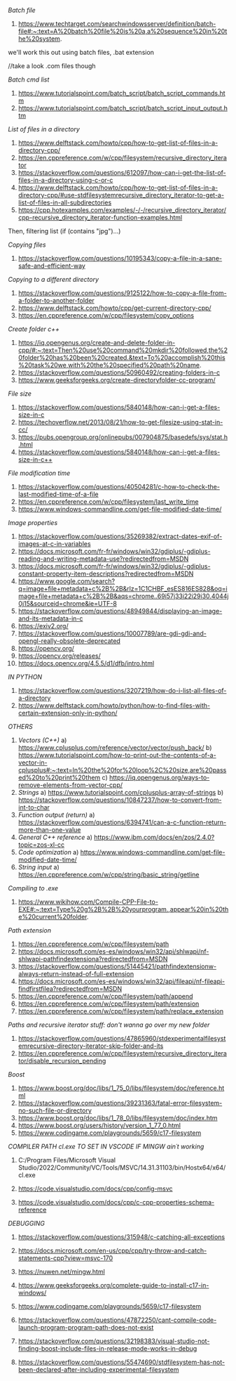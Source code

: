 *Batch file*
1. https://www.techtarget.com/searchwindowsserver/definition/batch-file#:~:text=A%20batch%20file%20is%20a,a%20sequence%20in%20the%20system.

we'll work this out using batch files, .bat extension

//take a look .com files though

*Batch cmd list*
  1. https://www.tutorialspoint.com/batch_script/batch_script_commands.htm
  2. https://www.tutorialspoint.com/batch_script/batch_script_input_output.htm

*List of files in a directory*
  1. https://www.delftstack.com/howto/cpp/how-to-get-list-of-files-in-a-directory-cpp/
  2. https://en.cppreference.com/w/cpp/filesystem/recursive_directory_iterator
  3. https://stackoverflow.com/questions/612097/how-can-i-get-the-list-of-files-in-a-directory-using-c-or-c
  4. https://www.delftstack.com/howto/cpp/how-to-get-list-of-files-in-a-directory-cpp/#use-stdfilesystemrecursive_directory_iterator-to-get-a-list-of-files-in-all-subdirectories
  5. https://cpp.hotexamples.com/examples/-/-/recursive_directory_iterator/cpp-recursive_directory_iterator-function-examples.html

  Then, filtering list (if (contains "jpg")...)

*Copying files*
  1. https://stackoverflow.com/questions/10195343/copy-a-file-in-a-sane-safe-and-efficient-way

*Copying to a different directory*
  1. https://stackoverflow.com/questions/9125122/how-to-copy-a-file-from-a-folder-to-another-folder
  2. https://www.delftstack.com/howto/cpp/get-current-directory-cpp/
  3. https://en.cppreference.com/w/cpp/filesystem/copy_options
  
*Create folder c++*
  1. https://iq.opengenus.org/create-and-delete-folder-in-cpp/#:~:text=Then%20use%20command%20mkdir%20followed,the%20folder%20has%20been%20created.&text=To%20accomplish%20this%20task%20we,with%20the%20specified%20path%20name.
  2. https://stackoverflow.com/questions/50960492/creating-folders-in-c
  3. https://www.geeksforgeeks.org/create-directoryfolder-cc-program/

*File size*
  1. https://stackoverflow.com/questions/5840148/how-can-i-get-a-files-size-in-c
  2. https://techoverflow.net/2013/08/21/how-to-get-filesize-using-stat-in-cc/
  3. https://pubs.opengroup.org/onlinepubs/007904875/basedefs/sys/stat.h.html
  4. https://stackoverflow.com/questions/5840148/how-can-i-get-a-files-size-in-c++

*File modification time*
  1. https://stackoverflow.com/questions/40504281/c-how-to-check-the-last-modified-time-of-a-file
  2. https://en.cppreference.com/w/cpp/filesystem/last_write_time
  3. https://www.windows-commandline.com/get-file-modified-date-time/

*Image properties*
  1. https://stackoverflow.com/questions/35269382/extract-dates-exif-of-images-at-c-in-variables
  2. https://docs.microsoft.com/fr-fr/windows/win32/gdiplus/-gdiplus-reading-and-writing-metadata-use?redirectedfrom=MSDN
  3. https://docs.microsoft.com/fr-fr/windows/win32/gdiplus/-gdiplus-constant-property-item-descriptions?redirectedfrom=MSDN
  4. https://www.google.com/search?q=image+file+metadata+c%2B%2B&rlz=1C1CHBF_esES816ES828&oq=image+file+metadata+c%2B%2B&aqs=chrome..69i57j33i22i29i30.4044j0j15&sourceid=chrome&ie=UTF-8
  5. https://stackoverflow.com/questions/48949844/displaying-an-image-and-its-metadata-in-c
  6. https://exiv2.org/
  7. https://stackoverflow.com/questions/10007789/are-gdi-gdi-and-opengl-really-obsolete-deprecated
  8. https://opencv.org/
  9. https://opencv.org/releases/
  10. https://docs.opencv.org/4.5.5/d1/dfb/intro.html

*IN PYTHON*
  1. https://stackoverflow.com/questions/3207219/how-do-i-list-all-files-of-a-directory
  2. https://www.delftstack.com/howto/python/how-to-find-files-with-certain-extension-only-in-python/

*OTHERS*
1. *Vectors (C++)*
  a) https://www.cplusplus.com/reference/vector/vector/push_back/
  b) https://www.tutorialspoint.com/how-to-print-out-the-contents-of-a-vector-in-cplusplus#:~:text=In%20the%20for%20loop%2C%20size,are%20passed%20to%20print%20them
  c) https://iq.opengenus.org/ways-to-remove-elements-from-vector-cpp/
2. *Strings*
  a) https://www.tutorialspoint.com/cplusplus-array-of-strings
  b) https://stackoverflow.com/questions/10847237/how-to-convert-from-int-to-char
3. *Function output (return)*
  a) https://stackoverflow.com/questions/6394741/can-a-c-function-return-more-than-one-value
4. *General C++ reference*
  a) https://www.ibm.com/docs/en/zos/2.4.0?topic=zos-xl-cc
5. *Code optimization*
  a) https://www.windows-commandline.com/get-file-modified-date-time/
6. *String input*
  a) https://en.cppreference.com/w/cpp/string/basic_string/getline

*Compiling to .exe*
  1. https://www.wikihow.com/Compile-CPP-File-to-EXE#:~:text=Type%20g%2B%2B%20yourprogram.,appear%20in%20the%20current%20folder.
  
*Path extension*
  1. https://en.cppreference.com/w/cpp/filesystem/path
  2. https://docs.microsoft.com/es-es/windows/win32/api/shlwapi/nf-shlwapi-pathfindextensiona?redirectedfrom=MSDN
  3. https://stackoverflow.com/questions/51445421/pathfindextensionw-always-return-instead-of-full-extension
  4. https://docs.microsoft.com/es-es/windows/win32/api/fileapi/nf-fileapi-findfirstfilea?redirectedfrom=MSDN
  5. https://en.cppreference.com/w/cpp/filesystem/path/append
  6. https://en.cppreference.com/w/cpp/filesystem/path/extension
  7. https://en.cppreference.com/w/cpp/filesystem/path/replace_extension
  
*Paths and recursive iterator stuff: don't wanna go over my new folder*
  1. https://stackoverflow.com/questions/47865960/stdexperimentalfilesystemrecursive-directory-iterator-skip-folder-and-its
  2. https://en.cppreference.com/w/cpp/filesystem/recursive_directory_iterator/disable_recursion_pending

*Boost*
  1. https://www.boost.org/doc/libs/1_75_0/libs/filesystem/doc/reference.html
  2. https://stackoverflow.com/questions/39231363/fatal-error-filesystem-no-such-file-or-directory
  3. https://www.boost.org/doc/libs/1_78_0/libs/filesystem/doc/index.htm
  4. https://www.boost.org/users/history/version_1_77_0.html
  5. https://www.codingame.com/playgrounds/5659/c17-filesystem

*COMPILER PATH cl.exe TO SET IN VSCODE IF MINGW ain´t working*
  1. C:/Program Files/Microsoft Visual Studio/2022/Community/VC/Tools/MSVC/14.31.31103/bin/Hostx64/x64/cl.exe
  
  1. https://code.visualstudio.com/docs/cpp/config-msvc
  2. https://code.visualstudio.com/docs/cpp/c-cpp-properties-schema-reference
  
*DEBUGGING*
  1. https://stackoverflow.com/questions/315948/c-catching-all-exceptions
  2. https://docs.microsoft.com/en-us/cpp/cpp/try-throw-and-catch-statements-cpp?view=msvc-170
  
  1. https://nuwen.net/mingw.html
  2. https://www.geeksforgeeks.org/complete-guide-to-install-c17-in-windows/
  3. https://www.codingame.com/playgrounds/5659/c17-filesystem
  4. https://stackoverflow.com/questions/47872250/cant-compile-code-launch-program-program-path-does-not-exist
  5. https://stackoverflow.com/questions/32198383/visual-studio-not-finding-boost-include-files-in-release-mode-works-in-debug
  6. https://stackoverflow.com/questions/55474690/stdfilesystem-has-not-been-declared-after-including-experimental-filesystem
